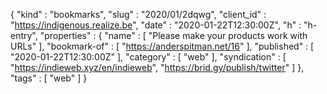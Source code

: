 {
  "kind" : "bookmarks",
  "slug" : "2020/01/2dqwg",
  "client_id" : "https://indigenous.realize.be",
  "date" : "2020-01-22T12:30:00Z",
  "h" : "h-entry",
  "properties" : {
    "name" : [ "Please make your products work with URLs" ],
    "bookmark-of" : [ "https://anderspitman.net/16" ],
    "published" : [ "2020-01-22T12:30:00Z" ],
    "category" : [ "web" ],
    "syndication" : [ "https://indieweb.xyz/en/indieweb", "https://brid.gy/publish/twitter" ]
  },
  "tags" : [ "web" ]
}
